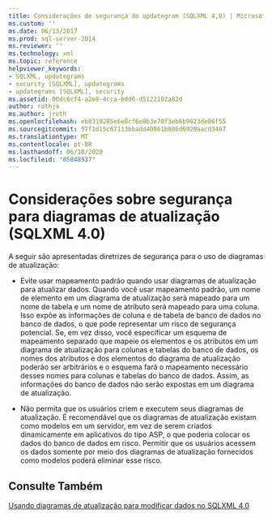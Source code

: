 ```yaml
---
title: Considerações de segurança do updategram (SQLXML 4,0) | Microsoft Docs
ms.custom: ''
ms.date: 06/13/2017
ms.prod: sql-server-2014
ms.reviewer: ''
ms.technology: xml
ms.topic: reference
helpviewer_keywords:
- SQLXML, updategrams
- security [SQLXML], updategrams
- updategrams [SQLXML], security
ms.assetid: 00dc6cf4-a2e8-4cca-bdd6-d5122102a82d
author: rothja
ms.author: jroth
ms.openlocfilehash: eb0319285e6e8cf6e8b3e70f3eb6b9923de06f55
ms.sourcegitcommit: 57f1d15c67113bbadd40861b886d6929aacd3467
ms.translationtype: MT
ms.contentlocale: pt-BR
ms.lasthandoff: 06/18/2020
ms.locfileid: "85048937"
---
```

# <a name="updategram-security-considerations-sqlxml-40"></a>Considerações sobre segurança para diagramas de atualização (SQLXML 4.0)
  A seguir são apresentadas diretrizes de segurança para o uso de diagramas de atualização:  
  
-   Evite usar mapeamento padrão quando usar diagramas de atualização para atualizar dados. Quando você usar mapeamento padrão, um nome de elemento em um diagrama de atualização será mapeado para um nome de tabela e um nome de atributo será mapeado para uma coluna. Isso expõe as informações de coluna e de tabela de banco de dados no banco de dados, o que pode representar um risco de segurança potencial. Se, em vez disso, você especificar um esquema de mapeamento separado que mapeie os elementos e os atributos em um diagrama de atualização para colunas e tabelas do banco de dados, os nomes dos atributos e dos elementos do diagrama de atualização poderão ser arbitrários e o esquema fará o mapeamento necessário desses nomes para colunas e tabelas do banco de dados. Assim, as informações do banco de dados não serão expostas em um diagrama de atualização.  
  
-   Não permita que os usuários criem e executem seus diagramas de atualização. É recomendável que os diagramas de atualização existam como modelos em um servidor, em vez de serem criados dinamicamente em aplicativos do tipo ASP, o que poderia colocar os dados do banco de dados em risco. Permitir que os usuários acessem os dados somente por meio dos diagramas de atualização fornecidos como modelos poderá eliminar esse risco.  
  
## <a name="see-also"></a>Consulte Também  
 [Usando diagramas de atualização para modificar dados no SQLXML 4.0](../updategrams/using-updategrams-to-modify-data-in-sqlxml-4-0.md)  
  
  
